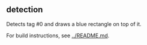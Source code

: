 detection
---------

Detects tag #0 and draws a blue rectangle on top of it.

For build instructions, see [../README.md](../README.md).

